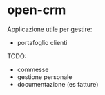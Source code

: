 open-crm
========

Applicazione utile per gestire:

- portafoglio clienti

TODO:

- commesse
- gestione personale
- documentazione (es fatture)

